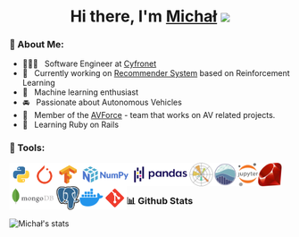 <div align="center">
   <h1>Hi there, I'm <a href="https://www.linkedin.com/in/michal-kolomanski/">Michał</a> <img src="https://media.giphy.com/media/hvRJCLFzcasrR4ia7z/giphy.gif" width="25px"> </h1>
</div>

### 🧐 About Me:
 
- 👨🏻‍💻 &nbsp; Software Engineer at [Cyfronet](https://www.cyfronet.pl/en/4421,main.html)
- 🔭 &nbsp; Currently working on [Recommender System](https://github.com/cyfronet-fid/recommender-system) based on Reinforcement Learning
- 🤖 &nbsp; Machine learning enthusiast
- 🚘 &nbsp; Passionate about Autonomous Vehicles
- 🤝 &nbsp; Member of the [AVForce](https://github.com/AVForce) - team that works on AV related projects.
- 🌱 &nbsp; Learning Ruby on Rails 

### 🔨 Tools:
<a href="https://www.python.org" target="_blank"><img align="left" alt="Python" height ="42px" src="https://raw.githubusercontent.com/Michal-Kolomanski/Michal-Kolomanski/5e67828415e0d4e372b0f846251364c13da68ae3/icons/python.svg"></a>
<a href="https://pytorch.org/" target="_blank"> <img align="left" src="https://raw.githubusercontent.com/Michal-Kolomanski/Michal-Kolomanski/5e67828415e0d4e372b0f846251364c13da68ae3/icons/pytorch.svg" alt="pytorch" height="42px"/> </a> 
<a href="https://www.tensorflow.org" target="_blank"> <img align="left" src="https://raw.githubusercontent.com/Michal-Kolomanski/Michal-Kolomanski/5e67828415e0d4e372b0f846251364c13da68ae3/icons/tensorflow.svg" alt="tensorflow" height="42px"/> </a> 
<a href="https://numpy.org/" target="_blank"> <img src="https://raw.githubusercontent.com/Michal-Kolomanski/Michal-Kolomanski/5e67828415e0d4e372b0f846251364c13da68ae3/icons/numpy.svg" align="left" alt="git" height='42px'/> </a>
<a href="https://pandas.pydata.org/" target="_blank"> <img src="https://raw.githubusercontent.com/Michal-Kolomanski/Michal-Kolomanski/287fc4556e53bd4e5173bb511023e23ca92b0505/icons/pandas.svg" align="left" alt="git" height='42px'/> </a>
<a href="https://matplotlib.org/" target="_blank"> <img src="https://raw.githubusercontent.com/Michal-Kolomanski/Michal-Kolomanski/287fc4556e53bd4e5173bb511023e23ca92b0505/icons/matplotlib.svg" align="left" alt="git" height='42px'/> </a>
<a href="https://seaborn.pydata.org/" target="_blank"> <img src="https://raw.githubusercontent.com/Michal-Kolomanski/Michal-Kolomanski/7190395a57f0c4289e87af9dca8779e717f685c6/icons/seaborn.svg" align="left" alt="git" height='42px'/> </a>
<a href="https://jupyter.org/" target="_blank"> <img src="https://raw.githubusercontent.com/Michal-Kolomanski/Michal-Kolomanski/7190395a57f0c4289e87af9dca8779e717f685c6/icons/jupyter.svg" align="left" alt="git" height='42px'/> </a>
<a href="https://www.ruby-lang.org/en/" target="_blank"> <img src="https://raw.githubusercontent.com/Michal-Kolomanski/Michal-Kolomanski/7190395a57f0c4289e87af9dca8779e717f685c6/icons/ruby.svg" align="left" alt="git" height='42px'/> </a>
<a href="https://www.mongodb.com/" target="_blank"> <img src="https://raw.githubusercontent.com/Michal-Kolomanski/Michal-Kolomanski/287fc4556e53bd4e5173bb511023e23ca92b0505/icons/mongodb.svg" align="left" alt="git" height='42px'/> </a>
<a href="https://www.postgresql.org/" target="_blank"> <img src="https://raw.githubusercontent.com/Michal-Kolomanski/Michal-Kolomanski/287fc4556e53bd4e5173bb511023e23ca92b0505/icons/postgresql.svg" align="left" alt="git" height='42px'/> </a>
<a href="https://www.docker.com/" target="_blank"> <img src="https://raw.githubusercontent.com/Michal-Kolomanski/Michal-Kolomanski/287fc4556e53bd4e5173bb511023e23ca92b0505/icons/docker.svg" align="left" alt="git" height='42px'/> </a>
<a href="https://git-scm.com/" target="_blank"> <img src="https://raw.githubusercontent.com/Michal-Kolomanski/Michal-Kolomanski/5e67828415e0d4e372b0f846251364c13da68ae3/icons/git.svg" align="left" alt="git" height='42px'/> </a>

<br>
<br>

### 📊 Github Stats
![Michał's stats](https://github-readme-stats.vercel.app/api?username=Michal-Kolomanski&count_private=true&show_icons=true&theme=radical)


